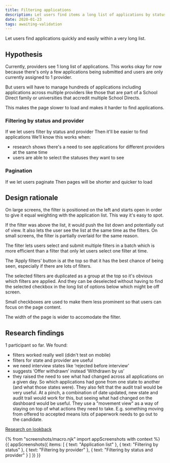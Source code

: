 ```yaml
---
title: Filtering applications
description: Let users find items a long list of applications by status and provider
date: 2020-01-23
tags: awaiting-validation
---
```


Let users find applications quickly and easily within a very long list.

## Hypothesis

Currently, providers see 1 long list of applications. This works okay for now because there's only a few applications being submitted and users are only currently assigned to 1 provider.

But users will have to manage hundreds of applications including applications across multiple providers like those that are part of a School Direct family or universities that accredit multiple School Directs.

This makes the page slower to load and makes it harder to find applications.

### Filtering by status and provider

If we let users filter by status and provider
Then it'll be easier to find applications
We’ll know this works when:
- research shows there's a need to see applications for different providers at the same time
- users are able to select the statuses they want to see

### Pagination

If we let users paginate
Then pages will be shorter and quicker to load

## Design rationale

On large screens, the filter is positioned on the left and starts open in order to give it equal weighting with the application list. This way it's easy to spot.

If the filter was above the list, it would push the list down and potentially out of view. It also lets the user see the list at the same time as the filters. On small screens, the filter is partially overlaid for the same reason.

The filter lets users select and submit multiple filters in a batch which is more efficient than a filter that only let users select one filter at time.

The ‘Apply filters’ button is at the top so that it has the best chance of being seen, especially if there are lots of filters.

The selected filters are duplicated as a group at the top so it's obvious which filters are applied. And  they can be deselected without having to find the selected checkbox in the long list of options below which might be off screen.

Small checkboxes are used to make them less prominent so that users can focus on the page content.

The width of the page is wider to accomodate the filter.

## Research findings

1 participant so far. We found:

- filters worked really well (didn't test on mobile)
- filters for state and provider are useful
- we need interview states like ‘rejected before interview’
- suggests ‘Offer withdrawn’ instead ‘Withdrawn by us’
- they raised the need to see what had changed across all applications on a given day. So which applications had gone from one state to another (and what those states were). They also felt that the audit trail would be very useful. At a pinch, a combination of date updated, new state and audit trail would work for this, but seeing what had changed on the dashboard would be useful. They use a "movement view" as a way of staying on top of what actions they need to take. E.g. something moving from offered to accepted means lots of paperwork needs to go out to the candidate.

[Research on lookback](https://lookback.io/watch/j5Z8YfSp4g85kEYQn)

{% from "screenshots/macro.njk" import appScreenshots with context %}
{{ appScreenshots({
  items: [
    {
      text: "Application list"
    },
    {
      text: "Filtering by status"
    },
    {
      text: "Filtering by provider"
    },
    {
      text: "Filtering by status and provider"
    }
  ]
}) }}

